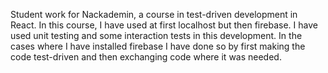 Student work for Nackademin, a course in test-driven development in React.
In this course, I have used at first localhost but then firebase.
I have used unit testing and some interaction tests in this development.
In the cases where I have installed firebase I have done so by first making the code test-driven and then exchanging code where it was needed.